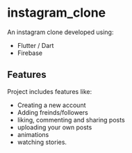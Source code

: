 # instagram_clone

An instagram clone developed using: 
- Flutter / Dart
- Firebase
  
## Features
Project includes features like:
- Creating a new account
- Adding freinds/followers
- liking, commenting and sharing posts
- uploading your own posts
- animations
- watching stories.
